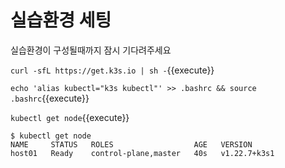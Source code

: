 # 실습환경 세팅

실습환경이 구성될때까지 잠시 기다려주세요

`curl -sfL https://get.k3s.io | sh -`{{execute}}

`echo 'alias kubectl="k3s kubectl"' >> .bashrc && source .bashrc`{{execute}}

`kubectl get node`{{execute}}

```
$ kubectl get node
NAME     STATUS   ROLES                  AGE   VERSION
host01   Ready    control-plane,master   40s   v1.22.7+k3s1
```
